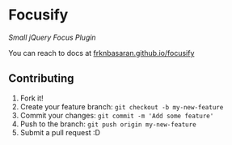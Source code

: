 # Focusify
*Small jQuery Focus Plugin*

You can reach to docs at [frknbasaran.github.io/focusify](http://frknbasaran.github.io/focusify)

## Contributing

1. Fork it!
2. Create your feature branch: `git checkout -b my-new-feature`
3. Commit your changes: `git commit -m 'Add some feature'`
4. Push to the branch: `git push origin my-new-feature`
5. Submit a pull request :D
